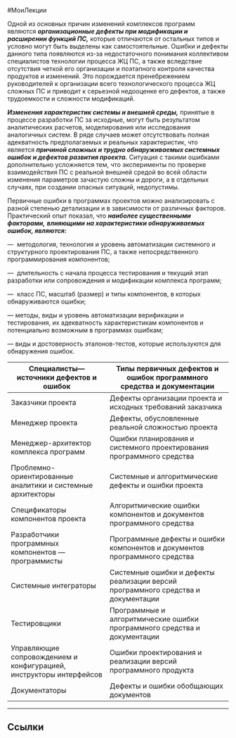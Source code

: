 #МоиЛекции 

Одной из основных причин изменений комплексов программ являются **_организационные дефекты при модификации и расширении функций ПС,_** которые отличаются от остальных типов и условно могут быть выделены как самостоятельные. Ошибки и дефекты данного типа появляются из-за недостаточного понимания коллективом специалистов технологии процесса ЖЦ ПС, а также вследствие отсутствия четкой его организации и поэтапного контроля качества продуктов и изменений. Это порождается пренебрежением руководителей к организации всего технологического процесса ЖЦ сложных ПС и приводит к серьезной недооценке его дефектов, а также трудоемкости и сложности модификаций. 

**_Изменения характеристик системы и внешней среды,_** принятые в процессе разработки ПС за исходные, могут быть результатом аналитических расчетов, моделирования или исследования аналогичных систем. В ряде случаев может отсутствовать полная адекватность предполагаемых и реальных характеристик, что является **_причиной сложных и трудно обнаруживаемых системных ошибок и дефектов развития проекта._** Ситуация с такими ошибками дополнительно усложняется тем, что эксперименты по проверке взаимодействия ПС с реальной внешней средой во всей области изменения параметров зачастую сложны и дороги, а в отдельных случаях, при создании опасных ситуаций, недопустимы. 

Первичные ошибки в программах проектов можно анализировать с разной степенью детализации и в зависимости от различных факторов. Практический опыт показал, что **_наиболее существенными факторами,_** **_влияющими на характеристики обнаруживаемых ошибок, являются:_**

—  методология, технология и уровень автоматизации системного и структурного проектирования ПС, а также непосредственного программирования компонентов;

—  длительность с начала процесса тестирования и текущий этап разработки или сопровождения и модификации комплекса программ;

—  класс ПС, масштаб (размер) и типы компонентов, в которых обнаруживаются ошибки;

— методы, виды и уровень автоматизации верификации и тестирования, их адекватность характеристикам компонентов и потенциально возможным в программах ошибкам;

— виды и достоверность эталонов-тестов, которые используются для обнаружения ошибок.

| **Специалисты— источники дефектов и ошибок**                        | **Типы первичных дефектов и ошибок** **программного средства и документации**     |
| ------------------------------------------------------------------- | --------------------------------------------------------------------------------- |
| Заказчики проекта                                                   | Дефекты организации проекта и исходных требований заказчика                       |
| Менеджер проекта                                                    | Дефекты, обусловленные реальной сложностью проекта                                |
| Менеджер-архитектор комплекса программ                              | Ошибки планирования и системного проектирования программного средства             |
| Проблемно-ориентированные аналитики и системные архитекторы         | Системные и алгоритмические дефекты и ошибки проекта                              |
| Спецификаторы компонентов проекта                                   | Алгоритмические ошибки компонентов и документов программного средства             |
| Разработчики программных компонентов — программисты                 | Программные дефекты и ошибки компонентов и документов программного средства       |
| Системные интеграторы                                               | Системные ошибки и дефекты реализации версий программного средства и документации |
| Тестировщики                                                        | Программные и алгоритмические ошибки программного средства и документации         |
| Управляющие сопровождением и конфигурацией, инструкторы интерфейсов | Ошибки проектирования и реализации версий программного продукта                   |
| Документаторы                                                       | Дефекты и ошибки обобщающих документов                                            |

---
## Ссылки